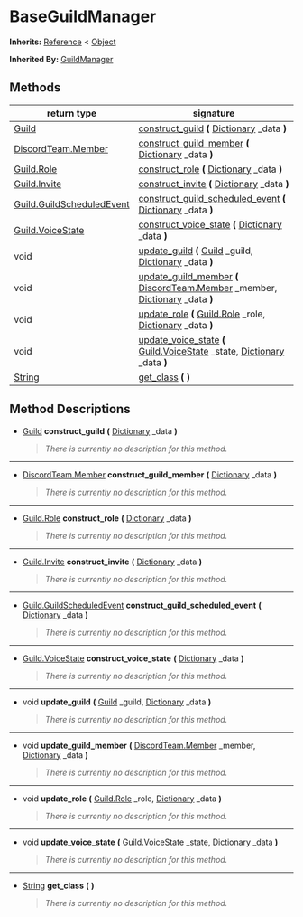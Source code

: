   
# BaseGuildManager
  
**Inherits:** [Reference](https://docs.godotengine.org/en/3.5/classes/class_reference.html) < [Object](https://docs.godotengine.org/en/3.5/classes/class_object.html)  
  
**Inherited By:** [GuildManager](./class_guildmanager.md)  
  
## Methods
  
| return type                                                             | signature                                                                                                                                                                                                             |
|-------------------------------------------------------------------------|-----------------------------------------------------------------------------------------------------------------------------------------------------------------------------------------------------------------------|
| [Guild](./class_guild.md)                                               | [construct\_guild](#method-construct-guild) **(** [Dictionary](https://docs.godotengine.org/en/3.5/classes/class_dictionary.html) \_data **)**                                                                        |
| [DiscordTeam.Member](./class_discordteam.md#member)                     | [construct\_guild\_member](#method-construct-guild-member) **(** [Dictionary](https://docs.godotengine.org/en/3.5/classes/class_dictionary.html) \_data **)**                                                         |
| [Guild.Role](./class_guild.md#role)                                     | [construct\_role](#method-construct-role) **(** [Dictionary](https://docs.godotengine.org/en/3.5/classes/class_dictionary.html) \_data **)**                                                                          |
| [Guild.Invite](./class_guild.md#invite)                                 | [construct\_invite](#method-construct-invite) **(** [Dictionary](https://docs.godotengine.org/en/3.5/classes/class_dictionary.html) \_data **)**                                                                      |
| [Guild.GuildScheduledEvent](./class_guild.md#guildscheduledevent)       | [construct\_guild\_scheduled\_event](#method-construct-guild-scheduled-event) **(** [Dictionary](https://docs.godotengine.org/en/3.5/classes/class_dictionary.html) \_data **)**                                      |
| [Guild.VoiceState](./class_guild.md#voicestate)                         | [construct\_voice\_state](#method-construct-voice-state) **(** [Dictionary](https://docs.godotengine.org/en/3.5/classes/class_dictionary.html) \_data **)**                                                           |
| void                                                                    | [update\_guild](#method-update-guild) **(** [Guild](./class_guild.md) \_guild, [Dictionary](https://docs.godotengine.org/en/3.5/classes/class_dictionary.html) \_data **)**                                           |
| void                                                                    | [update\_guild\_member](#method-update-guild-member) **(** [DiscordTeam.Member](./class_discordteam.md#member) \_member, [Dictionary](https://docs.godotengine.org/en/3.5/classes/class_dictionary.html) \_data **)** |
| void                                                                    | [update\_role](#method-update-role) **(** [Guild.Role](./class_guild.md#role) \_role, [Dictionary](https://docs.godotengine.org/en/3.5/classes/class_dictionary.html) \_data **)**                                    |
| void                                                                    | [update\_voice\_state](#method-update-voice-state) **(** [Guild.VoiceState](./class_guild.md#voicestate) \_state, [Dictionary](https://docs.godotengine.org/en/3.5/classes/class_dictionary.html) \_data **)**        |
| [String](https://docs.godotengine.org/en/3.5/classes/class_string.html) | [get\_class](#method-get-class) **(**  **)**                                                                                                                                                                          |  
  
## Method Descriptions
  
- <a name="method-construct-guild"></a>[Guild](./class_guild.md) **construct\_guild** **(** [Dictionary](https://docs.godotengine.org/en/3.5/classes/class_dictionary.html) \_data **)**  
  
	> *There is currently no description for this method.*  
________________

- <a name="method-construct-guild-member"></a>[DiscordTeam.Member](./class_discordteam.md#member) **construct\_guild\_member** **(** [Dictionary](https://docs.godotengine.org/en/3.5/classes/class_dictionary.html) \_data **)**  
  
	> *There is currently no description for this method.*  
________________

- <a name="method-construct-role"></a>[Guild.Role](./class_guild.md#role) **construct\_role** **(** [Dictionary](https://docs.godotengine.org/en/3.5/classes/class_dictionary.html) \_data **)**  
  
	> *There is currently no description for this method.*  
________________

- <a name="method-construct-invite"></a>[Guild.Invite](./class_guild.md#invite) **construct\_invite** **(** [Dictionary](https://docs.godotengine.org/en/3.5/classes/class_dictionary.html) \_data **)**  
  
	> *There is currently no description for this method.*  
________________

- <a name="method-construct-guild-scheduled-event"></a>[Guild.GuildScheduledEvent](./class_guild.md#guildscheduledevent) **construct\_guild\_scheduled\_event** **(** [Dictionary](https://docs.godotengine.org/en/3.5/classes/class_dictionary.html) \_data **)**  
  
	> *There is currently no description for this method.*  
________________

- <a name="method-construct-voice-state"></a>[Guild.VoiceState](./class_guild.md#voicestate) **construct\_voice\_state** **(** [Dictionary](https://docs.godotengine.org/en/3.5/classes/class_dictionary.html) \_data **)**  
  
	> *There is currently no description for this method.*  
________________

- <a name="method-update-guild"></a>void **update\_guild** **(** [Guild](./class_guild.md) \_guild, [Dictionary](https://docs.godotengine.org/en/3.5/classes/class_dictionary.html) \_data **)**  
  
	> *There is currently no description for this method.*  
________________

- <a name="method-update-guild-member"></a>void **update\_guild\_member** **(** [DiscordTeam.Member](./class_discordteam.md#member) \_member, [Dictionary](https://docs.godotengine.org/en/3.5/classes/class_dictionary.html) \_data **)**  
  
	> *There is currently no description for this method.*  
________________

- <a name="method-update-role"></a>void **update\_role** **(** [Guild.Role](./class_guild.md#role) \_role, [Dictionary](https://docs.godotengine.org/en/3.5/classes/class_dictionary.html) \_data **)**  
  
	> *There is currently no description for this method.*  
________________

- <a name="method-update-voice-state"></a>void **update\_voice\_state** **(** [Guild.VoiceState](./class_guild.md#voicestate) \_state, [Dictionary](https://docs.godotengine.org/en/3.5/classes/class_dictionary.html) \_data **)**  
  
	> *There is currently no description for this method.*  
________________

- <a name="method-get-class"></a>[String](https://docs.godotengine.org/en/3.5/classes/class_string.html) **get\_class** **(**  **)**  
  
	> *There is currently no description for this method.*
  
